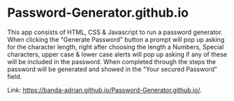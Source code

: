 # Password-Generator.github.io
This app consists of HTML, CSS & Javascript to run a password generator. When clicking the "Generate Password" button a prompt will pop up asking for the character length, right after choosing the length a Numbers, Special characters, upper case & lower case alerts will pop up asking if any of these will be included in the password. When completed through the steps the password will be generated and showed in the "Your secured Password" field.

Link: https://banda-adrian.github.io/Password-Generator.github.io/.
